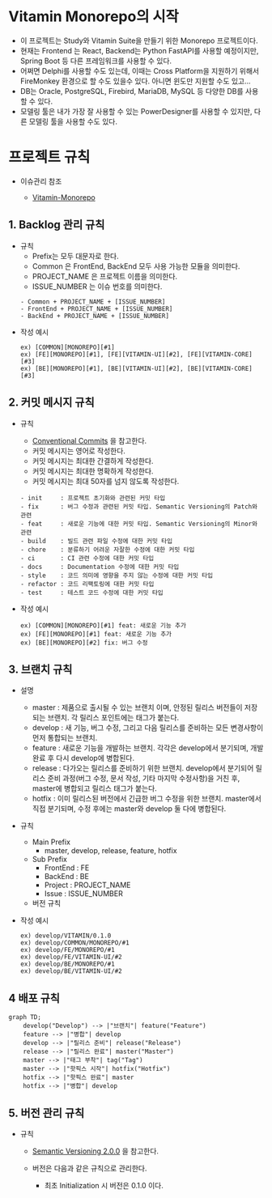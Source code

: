 # Vitamin Monorepo의 시작

   - 이 프로젝트는 Study와 Vitamin Suite을 만들기 위한 Monorepo 프로젝트이다.
   - 현재는 Frontend 는 React, Backend는 Python FastAPI를 사용할 예정이지만, Spring Boot 등 다른 프레임워크를 사용할 수 있다.
   - 어쩌면 Delphi를 사용할 수도 있는데, 이때는 Cross Platform을 지원하기 위해서 FireMonkey 환경으로 할 수도 있을수 있다. 아니면 윈도만 지원할 수도 있고...
   - DB는 Oracle, PostgreSQL, Firebird, MariaDB, MySQL 등 다양한 DB를 사용할 수 있다.
   - 모델링 툴은 내가 가장 잘 사용할 수 있는 PowerDesigner를 사용할 수 있지만, 다른 모델링 툴을 사용할 수도 있다.


# 프로젝트 규칙

- 이슈관리 참조

    - [Vitamin-Monorepo](https://github.com/users/thanksLee/projects/6)

## 1. Backlog 관리 규칙
- 규칙
    - Prefix는 모두 대문자로 한다.
    - Common 은 FrontEnd, BackEnd 모두 사용 가능한 모듈을 의미한다.
    - PROJECT_NAME 은 프로젝트 이름을 의미한다.
    - ISSUE_NUMBER 는 이슈 번호를 의미한다.
    ```
    - Common + PROJECT_NAME + [ISSUE_NUMBER]
    - FrontEnd + PROJECT_NAME + [ISSUE_NUMBER]
    - BackEnd + PROJECT_NAME + [ISSUE_NUMBER]
    ```
- 작성 예시
    ```
    ex) [COMMON][MONOREPO][#1]
    ex) [FE][MONOREPO][#1], [FE][VITAMIN-UI][#2], [FE][VITAMIN-CORE][#3]
    ex) [BE][MONOREPO][#1], [BE][VITAMIN-UI][#2], [BE][VITAMIN-CORE][#3]
    ```

## 2. 커밋 메시지 규칙
- 규칙
    - [Conventional Commits](https://www.conventionalcommits.org/ko/v1.0.0/) 을 참고한다.
    - 커밋 메시지는 영어로 작성한다.
    - 커밋 메시지는 최대한 간결하게 작성한다.
    - 커밋 메시지는 최대한 명확하게 작성한다.
    - 커밋 메시지는 최대 50자를 넘지 않도록 작성한다.

    ```
    - init     : 프로젝트 초기화와 관련된 커밋 타입
    - fix      : 버그 수정과 관련된 커밋 타입. Semantic Versioning의 Patch와 관련
    - feat     : 새로운 기능에 대한 커밋 타입. Semantic Versioning의 Minor와 관련
    - build    : 빌드 관련 파일 수정에 대한 커밋 타입
    - chore    : 분류하기 어려운 자잘한 수정에 대한 커밋 타입
    - ci       : CI 관련 수정에 대한 커밋 타입
    - docs     : Documentation 수정에 대한 커밋 타입
    - style    : 코드 의미에 영향을 주지 않는 수정에 대한 커밋 타입
    - refactor : 코드 리팩토링에 대한 커밋 타입
    - test     : 테스트 코드 수정에 대한 커밋 타입
    ```

- 작성 예시
    ```
    ex) [COMMON][MONOREPO][#1] feat: 새로운 기능 추가
    ex) [FE][MONOREPO][#1] feat: 새로운 기능 추가
    ex) [BE][MONOREPO][#2] fix: 버그 수정
    ```

## 3. 브랜치 규칙

- 설명

    - master : 제품으로 출시될 수 있는 브랜치 이며, 안정된 릴리스 버전들이 저장되는 브랜치. 각 릴리스 포인트에는 태그가 붙는다.
    - develop : 새 기능, 버그 수정, 그리고 다음 릴리스를 준비하는 모든 변경사항이 먼저 통합되는 브랜치.
    - feature : 새로운 기능을 개발하는 브랜치. 각각은 develop에서 분기되며, 개발 완료 후 다시 develop에 병합된다.
    - release : 다가오는 릴리스를 준비하기 위한 브랜치. develop에서 분기되어 릴리스 준비 과정(버그 수정, 문서 작성, 기타 마지막 수정사항)을 거친 후, master에 병합되고 릴리스 태그가 붙는다.
    - hotfix : 이미 릴리스된 버전에서 긴급한 버그 수정을 위한 브랜치. master에서 직접 분기되며, 수정 후에는 master와 develop 둘 다에 병합된다.

- 규칙
    - Main Prefix
        - master, develop, release, feature, hotfix
    - Sub Prefix
        - FrontEnd : FE
        - BackEnd : BE
        - Project : PROJECT_NAME
        - Issue : ISSUE_NUMBER
    - 버전 규칙

- 작성 예시
    ```
    ex) develop/VITAMIN/0.1.0
    ex) develop/COMMON/MONOREPO/#1
    ex) develop/FE/MONOREPO/#1
    ex) develop/FE/VITAMIN-UI/#2
    ex) develop/BE/MONOREPO/#1
    ex) develop/BE/VITAMIN-UI/#2
    ```

## 4 배포 규칙

```mermaid
graph TD;
    develop("Develop") --> |"브랜치"| feature("Feature")
    feature --> |"병합"| develop
    develop --> |"릴리스 준비"| release("Release")
    release --> |"릴리스 완료"| master("Master")
    master --> |"태그 부착"| tag("Tag")
    master --> |"핫픽스 시작"| hotfix("Hotfix")
    hotfix --> |"핫픽스 완료"| master
    hotfix --> |"병합"| develop

```

## 5. 버전 관리 규칙

- 규칙

    - [Semantic Versioning 2.0.0](https://semver.org/lang/ko/) 을 참고한다.

    - 버전은 다음과 같은 규칙으로 관리한다.
        - 최초 Initialization 시 버전은 0.1.0 이다.
